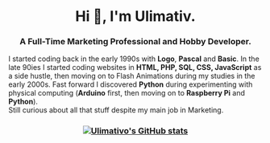 <h1 align="center">Hi 👋, I'm Ulimativ.</h1>
<h3 align="center">A Full-Time Marketing Professional and Hobby Developer.</h3>

<p>I started coding back in the early 1990s with <b>Logo</b>, <b>Pascal</b> and <b>Basic</b>. In the late 90ies I started coding websites in <b>HTML, PHP, SQL, CSS, JavaScript</b> as a side hustle, then moving on to Flash Animations during my studies in the early 2000s. Fast forward I discovered <b>Python</b> during experimenting with physical computing (<b>Arduino</b> first, then moving on to <b>Raspberry Pi</b> and <b>Python</b>). <br>Still curious about all that stuff despite my main job in Marketing.

<!--
<h3 align="left">Support:</h3>
<p><a href="https://www.buymeacoffee.com/ulimativ"> <img align="left" src="https://cdn.buymeacoffee.com/buttons/v2/default-yellow.png" height="50" width="210" alt="ulimativ" /></a></p><br><br>
-->
<h3 align="center">

[![Ulimativo's GitHub stats](https://github-readme-stats.vercel.app/api?username=ulimativo&count_private=true&show_icons=true&theme=radical)](https://github.com/anuraghazra/github-readme-stats)

  </h3>


<!--
**Ulimativo/ulimativo** is a ✨ _special_ ✨ repository because its `README.md` (this file) appears on your GitHub profile.

Here are some ideas to get you started:

- 🔭 I’m currently working on ...
- 🌱 I’m currently learning ...
- 👯 I’m looking to collaborate on ...
- 🤔 I’m looking for help with ...
- 💬 Ask me about ...
- 📫 How to reach me: ...
- 😄 Pronouns: ...
- ⚡ Fun fact: ...
-->
